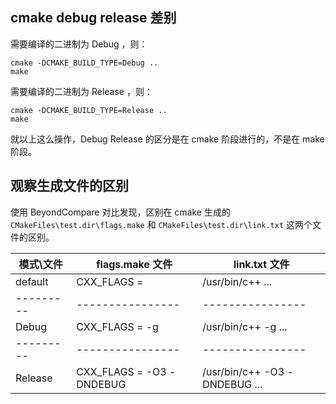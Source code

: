 ﻿
## cmake debug release 差别

需要编译的二进制为 Debug ，则：
```
cmake -DCMAKE_BUILD_TYPE=Debug ..
make
```

需要编译的二进制为 Release ，则：
```
cmake -DCMAKE_BUILD_TYPE=Release ..
make
```

就以上这么操作，Debug Release 的区分是在 cmake 阶段进行的，不是在 make 阶段。

## 观察生成文件的区别

使用 BeyondCompare 对比发现，区别在 cmake 生成的 `CMakeFiles\test.dir\flags.make` 和 `CMakeFiles\test.dir\link.txt` 这两个文件的区别。

模式\文件|flags.make 文件 | link.txt 文件
---------|----------------|----------------
default  | CXX_FLAGS  =   | /usr/bin/c++  ...
---------|----------------|----------------
Debug    | CXX_FLAGS = -g | /usr/bin/c++   -g  ...
---------|----------------|----------------
Release  | CXX_FLAGS = -O3 -DNDEBUG   | /usr/bin/c++   -O3 -DNDEBUG  ...


